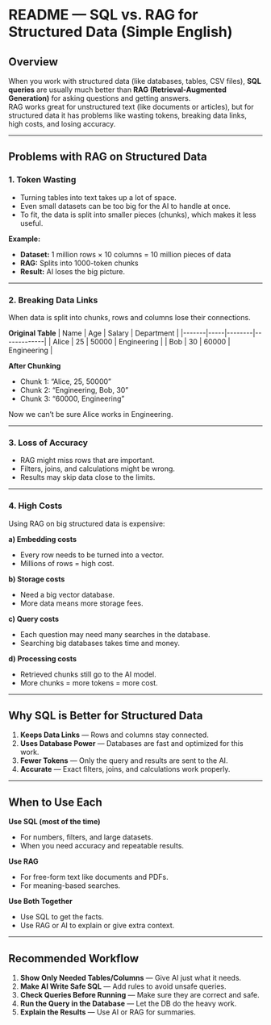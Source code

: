 # README — SQL vs. RAG for Structured Data (Simple English)

## Overview
When you work with structured data (like databases, tables, CSV files), **SQL queries** are usually much better than **RAG (Retrieval-Augmented Generation)** for asking questions and getting answers.  
RAG works great for unstructured text (like documents or articles), but for structured data it has problems like wasting tokens, breaking data links, high costs, and losing accuracy.

---

## Problems with RAG on Structured Data

### 1. Token Wasting
- Turning tables into text takes up a lot of space.
- Even small datasets can be too big for the AI to handle at once.
- To fit, the data is split into smaller pieces (chunks), which makes it less useful.

**Example:**
- **Dataset:** 1 million rows × 10 columns = 10 million pieces of data  
- **RAG:** Splits into 1000-token chunks  
- **Result:** AI loses the big picture.

---

### 2. Breaking Data Links
When data is split into chunks, rows and columns lose their connections.

**Original Table**
| Name  | Age | Salary | Department  |
|-------|-----|--------|-------------|
| Alice | 25  | 50000  | Engineering |
| Bob   | 30  | 60000  | Engineering |

**After Chunking**
- Chunk 1: “Alice, 25, 50000”
- Chunk 2: “Engineering, Bob, 30”
- Chunk 3: “60000, Engineering”

Now we can’t be sure Alice works in Engineering.

---

### 3. Loss of Accuracy
- RAG might miss rows that are important.
- Filters, joins, and calculations might be wrong.
- Results may skip data close to the limits.

---

### 4. High Costs
Using RAG on big structured data is expensive:

**a) Embedding costs**
- Every row needs to be turned into a vector.
- Millions of rows = high cost.

**b) Storage costs**
- Need a big vector database.
- More data means more storage fees.

**c) Query costs**
- Each question may need many searches in the database.
- Searching big databases takes time and money.

**d) Processing costs**
- Retrieved chunks still go to the AI model.
- More chunks = more tokens = more cost.

---

## Why SQL is Better for Structured Data
1. **Keeps Data Links** — Rows and columns stay connected.
2. **Uses Database Power** — Databases are fast and optimized for this work.
3. **Fewer Tokens** — Only the query and results are sent to the AI.
4. **Accurate** — Exact filters, joins, and calculations work properly.

---

## When to Use Each

**Use SQL (most of the time)**
- For numbers, filters, and large datasets.
- When you need accuracy and repeatable results.

**Use RAG**
- For free-form text like documents and PDFs.
- For meaning-based searches.

**Use Both Together**
- Use SQL to get the facts.
- Use RAG or AI to explain or give extra context.

---

## Recommended Workflow
1. **Show Only Needed Tables/Columns** — Give AI just what it needs.
2. **Make AI Write Safe SQL** — Add rules to avoid unsafe queries.
3. **Check Queries Before Running** — Make sure they are correct and safe.
4. **Run the Query in the Database** — Let the DB do the heavy work.
5. **Explain the Results** — Use AI or RAG for summaries.
